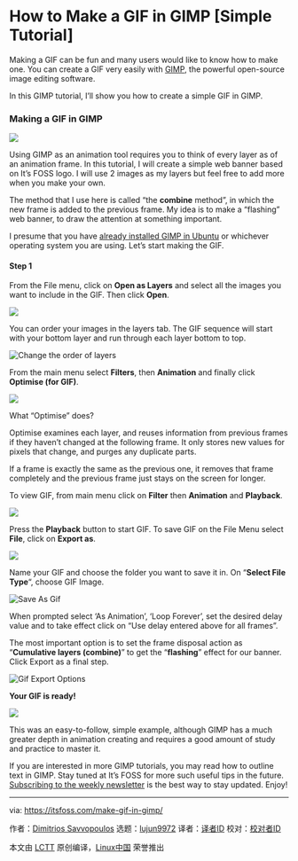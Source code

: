 [#]: collector: (lujun9972)
[#]: translator: (robsean)
[#]: reviewer: ( )
[#]: publisher: ( )
[#]: url: ( )
[#]: subject: (How to Make a GIF in GIMP [Simple Tutorial])
[#]: via: (https://itsfoss.com/make-gif-in-gimp/)
[#]: author: (Dimitrios Savvopoulos https://itsfoss.com/author/dimitrios/)

How to Make a GIF in GIMP [Simple Tutorial]
======

Making a GIF can be fun and many users would like to know how to make one. You can create a GIF very easily with [GIMP][1], the powerful open-source image editing software.

In this GIMP tutorial, I’ll show you how to create a simple GIF in GIMP.

### Making a GIF in GIMP

![][2]

Using GIMP as an animation tool requires you to think of every layer as of an animation frame. In this tutorial, I will create a simple web banner based on It’s FOSS logo. I will use 2 images as my layers but feel free to add more when you make your own.

The method that I use here is called “the **combine** method”, in which the new frame is added to the previous frame. My idea is to make a “flashing” web banner, to draw the attention at something important.

I presume that you have [already installed GIMP in Ubuntu][3] or whichever operating system you are using. Let’s start making the GIF.

#### Step 1

From the File menu, click on **Open as Layers** and select all the images you want to include in the GIF. Then click **Open**.

![][4]

You can order your images in the layers tab. The GIF sequence will start with your bottom layer and run through each layer bottom to top.

![Change the order of layers][5]

From the main menu select **Filters**, then **Animation** and finally click **Optimise (for GIF)**.

![][6]

What “Optimise” does?

Optimise examines each layer, and reuses information from previous frames if they haven’t changed at the following frame. It only stores new values for pixels that change, and purges any duplicate parts.

If a frame is exactly the same as the previous one, it removes that frame completely and the previous frame just stays on the screen for longer.

To view GIF, from main menu click on **Filter** then **Animation** and **Playback**.

![][7]

Press the **Playback** button to start GIF. To save GIF on the File Menu select **File**, click on **Export as**.

![][8]

Name your GIF and choose the folder you want to save it in. On “**Select File Type**“, choose GIF Image.

![Save As Gif][9]

When prompted select ‘As Animation’, ‘Loop Forever’, set the desired delay value and to take effect click on “Use delay entered above for all frames”.

The most important option is to set the frame disposal action as “**Cumulative layers (combine)**” to get the “**flashing**” effect for our banner. Click Export as a final step.

![Gif Export Options][10]

**Your GIF is ready!**

![][11]

This was an easy-to-follow, simple example, although GIMP has a much greater depth in animation creating and requires a good amount of study and practice to master it.

If you are interested in more GIMP tutorials, you may read how to outline text in GIMP. Stay tuned at It’s FOSS for more such useful tips in the future. [Subscribing to the weekly newsletter][12] is the best way to stay updated. Enjoy!

--------------------------------------------------------------------------------

via: https://itsfoss.com/make-gif-in-gimp/

作者：[Dimitrios Savvopoulos][a]
选题：[lujun9972][b]
译者：[译者ID](https://github.com/译者ID)
校对：[校对者ID](https://github.com/校对者ID)

本文由 [LCTT](https://github.com/LCTT/TranslateProject) 原创编译，[Linux中国](https://linux.cn/) 荣誉推出

[a]: https://itsfoss.com/author/dimitrios/
[b]: https://github.com/lujun9972
[1]: https://www.gimp.org/
[2]: https://i2.wp.com/itsfoss.com/wp-content/uploads/2020/05/create-gif-in-gimp.jpg?ssl=1
[3]: https://itsfoss.com/gimp-2-10-release/
[4]: https://i2.wp.com/itsfoss.com/wp-content/uploads/2020/05/1.-open-as-layers.jpeg?ssl=1
[5]: https://i2.wp.com/itsfoss.com/wp-content/uploads/2020/05/layers-order.jpg?ssl=1
[6]: https://i2.wp.com/itsfoss.com/wp-content/uploads/2020/05/2.-optimize-for-gif-1.png?fit=800%2C647&ssl=1
[7]: https://i2.wp.com/itsfoss.com/wp-content/uploads/2020/05/3.-playback.png?fit=800%2C692&ssl=1
[8]: https://i0.wp.com/itsfoss.com/wp-content/uploads/2020/05/4.-export-as.png?ssl=1
[9]: https://i0.wp.com/itsfoss.com/wp-content/uploads/2020/05/5.-save-as-gif.png?fit=800%2C677&ssl=1
[10]: https://i1.wp.com/itsfoss.com/wp-content/uploads/2020/05/6.-export-options-1.png?ssl=1
[11]: https://i1.wp.com/itsfoss.com/wp-content/uploads/2020/05/its-foss-logo.gif?fit=800%2C417&ssl=1
[12]: https://itsfoss.com/subscribe-to-newsletter/
